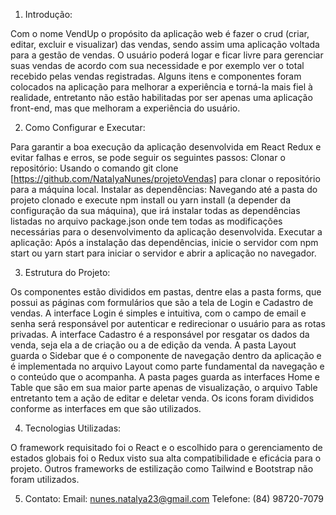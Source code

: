 1. Introdução:

Com o nome VendUp o propósito da aplicação web é fazer o crud (criar, editar, excluir e visualizar) das vendas, sendo assim uma aplicação voltada para a gestão de vendas. O usuário poderá logar e ficar livre para gerenciar suas vendas de acordo com sua necessidade e por exemplo ver o total recebido pelas vendas registradas.
Alguns itens e componentes foram colocados na aplicação para melhorar a experiência e torná-la mais fiel à realidade, entretanto não estão habilitadas por ser apenas uma aplicação front-end, mas que melhoram a experiência do usuário.

2. Como Configurar e Executar:

Para garantir a boa execução da aplicação desenvolvida em React Redux e evitar falhas e erros, se pode seguir os seguintes passos:
Clonar o repositório: Usando o comando git clone [https://github.com/NatalyaNunes/projetoVendas] para clonar o repositório para a máquina local.
Instalar as dependências: Navegando até a pasta do projeto clonado e execute npm install ou yarn install (a depender da configuração da sua máquina), que irá instalar todas as dependências listadas no arquivo package.json onde tem todas as modificações necessárias para o desenvolvimento da aplicação desenvolvida.
Executar a aplicação: Após a instalação das dependências, inicie o servidor com npm start ou yarn start para iniciar o servidor e abrir a aplicação no navegador.

3. Estrutura do Projeto:

Os componentes estão divididos em pastas, dentre elas a pasta forms, que possui as páginas com formulários que são a tela de Login e Cadastro de vendas. A interface Login é simples e intuitiva, com o campo de email e senha será responsável por autenticar e redirecionar o usuário para as rotas privadas. A interface Cadastro é a responsável por resgatar os dados da venda, seja ela a de criação ou a de edição da venda. A pasta Layout guarda o Sidebar que é o componente de navegação dentro da aplicação e é implementada no arquivo Layout como parte fundamental da navegação e o conteúdo que o acompanha. A pasta pages guarda as interfaces Home e Table que são em sua maior parte apenas de visualização, o arquivo Table entretanto tem a ação de editar e deletar venda. Os icons foram divididos conforme as interfaces em que são utilizados.

4. Tecnologias Utilizadas:

O framework requisitado foi o React e o escolhido para o gerenciamento de estados globais foi o Redux visto sua alta compatibilidade e eficácia para o projeto. Outros frameworks de estilização como Tailwind e Bootstrap não foram utilizados.

5. Contato:
   Email: nunes.natalya23@gmail.com
   Telefone: (84) 98720-7079
